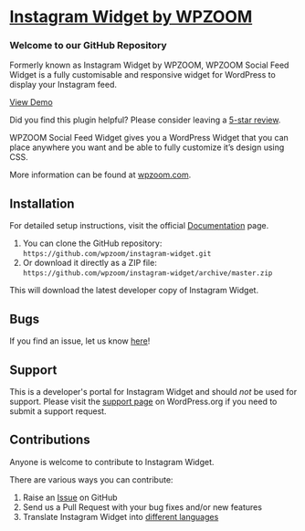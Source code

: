 # [Instagram Widget by WPZOOM](https://www.wpzoom.com/plugins/instagram-widget/) #

### Welcome to our GitHub Repository

Formerly known as Instagram Widget by WPZOOM, WPZOOM Social Feed Widget is a fully customisable and responsive widget for WordPress to display your Instagram feed.

[View Demo](https://demo.wpzoom.com/instagram-widget/)

Did you find this plugin helpful? Please consider leaving a [5-star review](https://wordpress.org/support/view/plugin-reviews/instagram-widget-by-wpzoom).

WPZOOM Social Feed Widget gives you a WordPress Widget that you can place anywhere you want and be able to fully customize it’s design using CSS.

More information can be found at [wpzoom.com](https://www.wpzoom.com/plugins/instagram-widget/).

## Installation ##

For detailed setup instructions, visit the official [Documentation](https://www.wpzoom.com/documentation/instagram-widget/) page.

1. You can clone the GitHub repository: `https://github.com/wpzoom/instagram-widget.git`
2. Or download it directly as a ZIP file: `https://github.com/wpzoom/instagram-widget/archive/master.zip`

This will download the latest developer copy of Instagram Widget.

## Bugs ##
If you find an issue, let us know [here](https://github.com/wpzoom/instagram-widget/issues)!

## Support ##
This is a developer's portal for Instagram Widget and should _not_ be used for support. Please visit the [support page](https://wordpress.org/support/plugin/instagram-widget-by-wpzoom/) on WordPress.org if you need to submit a support request.

## Contributions ##
Anyone is welcome to contribute to Instagram Widget.

There are various ways you can contribute:

1. Raise an [Issue](https://github.com/wpzoom/instagram-widget/issues) on GitHub
2. Send us a Pull Request with your bug fixes and/or new features
3. Translate Instagram Widget into [different languages](https://translate.wordpress.org/projects/wp-plugins/instagram-widget-by-wpzoom/)
